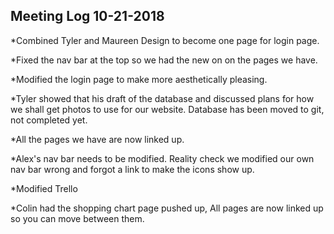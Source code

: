 ## Meeting Log 10-21-2018
*Combined Tyler and Maureen Design to become one page for login page.

*Fixed the nav bar at the top so we had the new on on the pages we have. 

*Modified the login page to make more aesthetically pleasing.

*Tyler showed that his draft of the database and discussed plans for how we shall get photos to use for our website. Database has been moved to git, not completed yet.

*All the pages we have are now linked up.

*Alex's nav bar needs to be modified. Reality check we modified our own nav bar wrong and forgot a link to make the icons show up.

*Modified Trello

*Colin had the shopping chart page pushed up, All pages are now linked up so you can move between them.
